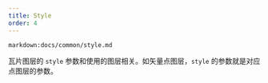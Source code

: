 ```yaml
---
title: Style
order: 4
---
```


`markdown:docs/common/style.md`

瓦片图层的 `style` 参数和使用的图层相关。如矢量点图层，`style` 的参数就是对应点图层的参数。
